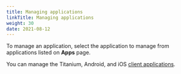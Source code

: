 ```yaml
---
title: Managing applications
linkTitle: Managing applications
weight: 30
date: 2021-08-12
---
```


To manage an application, select the application to manage from applications listed on **Apps** page.

You can manage the Titanium, Android, and iOS [client applications](/docs/management_guide/managing_applications/managing_client_applications/).